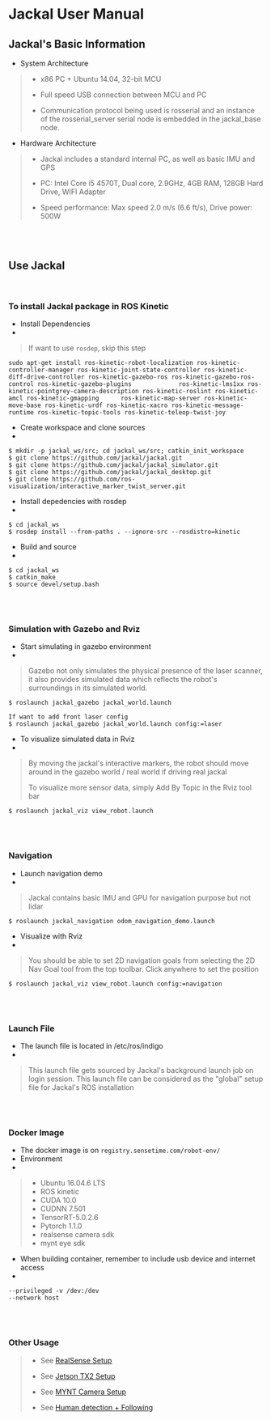 # Jackal User Manual

## Jackal's Basic Information

- System Architecture
> * x86 PC + Ubuntu 14.04, 32-bit MCU
>
> * Full speed USB connection between MCU and PC
>
> * Communication protocol being used is rosserial and an instance of the rosserial_server serial node is embedded in the jackal_base node.

- Hardware Architecture
> * Jackal includes a standard internal PC, as well as basic IMU and GPS
>
> * PC: Intel Core i5 4570T, Dual core, 2.9GHz, 4GB RAM, 128GB Hard Drive, WIFI Adapter
>
> * Speed performance: Max speed 2.0 m/s (6.6 ft/s), Drive power: 500W 

<br>
<br>

## Use Jackal

<br>

### To install Jackal package in ROS Kinetic

- Install Dependencies
- 
> If want to use `rosdep`, skip this step

```shell
sudo apt-get install ros-kinetic-robot-localization ros-kinetic-controller-manager ros-kinetic-joint-state-controller ros-kinetic-diff-drive-controller ros-kinetic-gazebo-ros ros-kinetic-gazebo-ros-control ros-kinetic-gazebo-plugins             ros-kinetic-lms1xx ros-kinetic-pointgrey-camera-description ros-kinetic-roslint ros-kinetic-amcl ros-kinetic-gmapping      ros-kinetic-map-server ros-kinetic-move-base ros-kinetic-urdf ros-kinetic-xacro ros-kinetic-message-runtime ros-kinetic-topic-tools ros-kinetic-teleop-twist-joy
```
- Create workspace and clone sources
- 
```shell
$ mkdir -p jackal_ws/src; cd jackal_ws/src; catkin_init_workspace
$ git clone https://github.com/jackal/jackal.git
$ git clone https://github.com/jackal/jackal_simulator.git
$ git clone https://github.com/jackal/jackal_desktop.git
$ git clone https://github.com/ros-visualization/interactive_marker_twist_server.git
```
- Install depedencies with rosdep
-
```shell
$ cd jackal_ws
$ rosdep install --from-paths . --ignore-src --rosdistro=kinetic
```

- Build and source 
- 
```shell
$ cd jackal_ws
$ catkin_make
$ source devel/setup.bash
```
<br>
<br>

### Simulation with Gazebo and Rviz

- Start simulating in gazebo environment
- 
> Gazebo not only simulates the physical presence of the laser scanner, it also provides simulated data which reflects the robot's surroundings in its simulated world.

```shell
$ roslaunch jackal_gazebo jackal_world.launch

If want to add front laser config
$ roslaunch jackal_gazebo jackal_world.launch config:=laser 
```

- To visualize simulated data in Rviz
- 
> By moving the jackal's interactive markers, the robot should move around in the gazebo world / real world if driving real jackal
> 
> To visualize more sensor data, simply Add By Topic in the Rviz tool bar

```shell
$ roslaunch jackal_viz view_robot.launch
```
<br>
<br>

### Navigation

- Launch navigation demo
-
> Jackal contains basic IMU and GPU for navigation purpose but not lidar

```shell
$ roslaunch jackal_navigation odom_navigation_demo.launch
```

- Visualize with Rviz
- 
> You should be able to set 2D navigation goals from selecting the 2D Nav Goal tool from the top toolbar. Click anywhere to set the position

```shell
$ roslaunch jackal_viz view_robot.launch config:=navigation
```

<br>
<br>

### Launch File
- The launch file is located in /etc/ros/indigo
- 
> This launch file gets sourced by Jackal's background launch job on login session. This launch file can be considered as the "global" setup file for Jackal's ROS installation

<br>
<br>

### Docker Image
- The docker image is on `registry.sensetime.com/robot-env/`
- Environment
- 
> * Ubuntu 16.04.6 LTS <br>
> * ROS kinetic <br>
> * CUDA 10.0 <br>
> * CUDNN 7.501 <br>
> * TensorRT-5.0.2.6 <br>
> * Pytorch 1.1.0 <br>
> * realsense camera sdk <br>
> * mynt eye sdk <br>

- When building container, remember to include usb device and internet access
- 
```shell
--privileged -v /dev:/dev
--network host 
```

<br>
<br>

### Other Usage
> * See [RealSense Setup](RealSense.md)
>
> * See [Jetson TX2 Setup](TX2.md)
> 
> * See [MYNT Camera Setup](MYNT.md)
>
> * See [Human detection + Following](detection_following)



